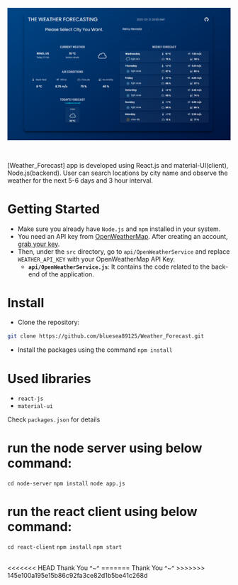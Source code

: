 ![Application screenshot](./react-client/public/screenshot.png)

<br/>

[Weather_Forecast] app is developed using React.js and material-UI(client), Node.js(backend). User can search locations by city name and observe the weather for the next 5-6 days and 3 hour interval.

# Getting Started

- Make sure you already have `Node.js` and `npm` installed in your system.
- You need an API key from [OpenWeatherMap](https://openweathermap.org/). After creating an account, [grab your key](https://home.openweathermap.org/api_keys).
- Then, under the `src` directory, go to `api/OpenWeatherService` and replace `WEATHER_API_KEY` with your OpenWeatherMap API Key.
  - **`api/OpenWeatherService.js`**: It contains the code related to the back-end of the application.

# Install

- Clone the repository:

```bash
git clone https://github.com/bluesea89125/Weather_Forecast.git

```

- Install the packages using the command `npm install`

# Used libraries

- `react-js`
- `material-ui`

Check `packages.json` for details

# run the node server using below command: 
`cd node-server`
`npm install`
`node app.js`

# run the react client using below command:
`cd react-client`
`npm install`
`npm start`

<br/>
<<<<<<< HEAD
Thank You ^~^
=======
Thank You ^~^
>>>>>>> 145e100a195e15b86c92fa3ce82d1b5be41c268d
